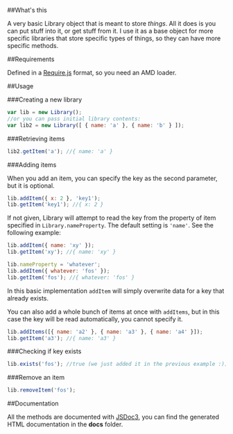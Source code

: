 ##What's this

A very basic Library object that is meant to store *things*. All it does is you can put stuff into it, or get stuff from it. I use it as a base object for more specific libraries that store specific types of things, so they can have more specific methods.

##Requirements

Defined in a [Require.js](http://requirejs.org/) format, so you need an AMD loader.

##Usage

###Creating a new library

```javascript
var lib = new Library();
//or you can pass initial library contents:
var lib2 = new Library([ { name: 'a' }, { name: 'b' } ]);
```

###Retrieving items

```javascript
lib2.getItem('a'); //{ name: 'a' }
```

###Adding items

When you add an item, you can specify the key as the second parameter, but it is optional. 

```javascript
lib.addItem({ x: 2 }, 'key1');
lib.getItem('key1'); //{ x: 2 }
```

If not given, Library will attempt to read the key from the property of item specified in `Library.nameProperty`. The default setting is `'name'`. See the following example:

```javascript
lib.addItem({ name: 'xy' });
lib.getItem('xy'); //{ name: 'xy' }

lib.nameProperty = 'whatever';
lib.addItem({ whatever: 'fos' });
lib.getItem('fos'); //{ whatever: 'fos' }
```

In this basic implementation `addItem` will simply overwrite data for a key that already exists.

You can also add a whole bunch of items at once with `addItems`, but in this case the key will be read automatically, you cannot specify it.

```javascript
lib.addItems([{ name: 'a2' }, { name: 'a3' }, { name: 'a4' }]);
lib.getItem('a3'); //{ name: 'a3' }
```

###Checking if key exists

```javascript
lib.exists('fos'); //true (we just added it in the previous example :))
```

###Remove an item

```javascript
lib.removeItem('fos');
```

##Documentation

All the methods are documented with [JSDoc3](https://github.com/jsdoc3/jsdoc), you can find the generated HTML documentation in the **docs** folder.